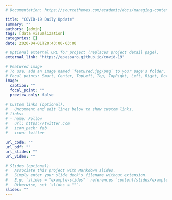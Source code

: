 ```yaml
---
# Documentation: https://sourcethemes.com/academic/docs/managing-content/

title: "COVID-19 Daily Update"
summary: ""
authors: [admin]
tags: [data visualization]
categories: []
date: 2020-04-01T20:43:00-03:00

# Optional external URL for project (replaces project detail page).
external_link: "https://epassaro.github.io/covid-19"

# Featured image
# To use, add an image named `featured.jpg/png` to your page's folder.
# Focal points: Smart, Center, TopLeft, Top, TopRight, Left, Right, BottomLeft, Bottom, BottomRight.
image:
  caption: ""
  focal_point: ""
  preview_only: false

# Custom links (optional).
#   Uncomment and edit lines below to show custom links.
# links:
# - name: Follow
#   url: https://twitter.com
#   icon_pack: fab
#   icon: twitter

url_code: ""
url_pdf: ""
url_slides: ""
url_video: ""

# Slides (optional).
#   Associate this project with Markdown slides.
#   Simply enter your slide deck's filename without extension.
#   E.g. `slides = "example-slides"` references `content/slides/example-slides.md`.
#   Otherwise, set `slides = ""`.
slides: ""
---
```

